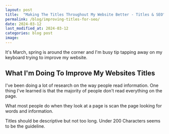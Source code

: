```yaml
---
layout: post
title:  "Making The Titles Throughout My Website Better - Titles & SEO"
permalink: /blog/improving-titles-for-seo/
date: 2024-03-12
last_modified_at: 2024-03-12
categories: blog post
image: 
---
```

It's March, spring is around the corner and I'm busy tip tapping away on my keyboard trying to improve my website.

## What I'm Doing To Improve My Websites Titles
I've been doing a lot of research on the way people read information. One thing I've learned is that the majority of people don't read everything on the page. 

What most people do when they look at a page is scan the page looking for words and information.

Titles should be descriptive but not too long. Under 200 Characters seems to be the guideline.
